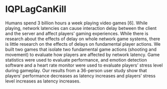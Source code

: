 # IQPLagCanKill

Humans spend 3 billion hours a week playing video games [6]. While playing, network latencies can cause interaction delay between the client and the server and affect players’ gaming experiences. While there is research about the effects of delay on whole network game systems, there is little research on the effects of delays on fundamental player actions. We built two games that isolate two fundamental game actions (shooting and movement) to evaluate how players are affected by network latency. Game statistics were used to evaluate performance, and emotion detection software and a heart rate monitor were used to evaluate players’ stress level during gameplay. Our results from a 36-person user study show that players’ performance decreases as latency increases and players’ stress level increases as latency increases.
